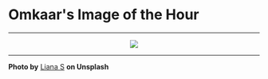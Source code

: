 # Omkaar's Image of the Hour

---

<div align="center">

<a href="https://unsplash.com/photos/a-delicate-magnolia-blossom-in-dim-light-T3qc57d2_OA">
  <img src="https://images.unsplash.com/photo-1743359610666-8d33497f6b70?crop=entropy&cs=tinysrgb&fit=max&fm=jpg&ixid=M3w3NjA2Nzh8MHwxfHJhbmRvbXx8fHx8fHx8fDE3NDkyNzYwMDB8&ixlib=rb-4.1.0&q=80&w=1080" style="max-width:100%; height:auto;">
</a>



</div>

---

**Photo by** [Liana S](https://unsplash.com/@cherstve_pechivo) **on Unsplash**
